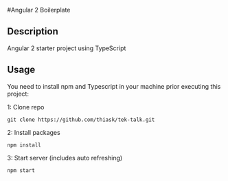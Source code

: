 #Angular 2  Boilerplate

## Description
Angular 2 starter project using TypeScript

## Usage
You need to install npm and Typescript in your machine prior executing this project:

1: Clone repo
```
git clone https://github.com/thiask/tek-talk.git
```
2: Install packages
```
npm install
```
3: Start server (includes auto refreshing)
```
npm start
```
